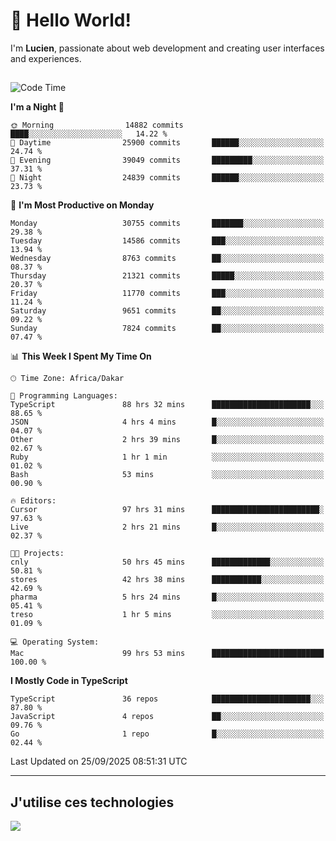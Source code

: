# 👋 Hello World!

I'm **Lucien**, passionate about web development and creating user interfaces and experiences.

##

<!--START_SECTION:waka-->
![Code Time](http://img.shields.io/badge/Code%20Time-3%2C889%20hrs%2023%20mins-blue)

**I'm a Night 🦉** 

```text
🌞 Morning                14882 commits       ████░░░░░░░░░░░░░░░░░░░░░   14.22 % 
🌆 Daytime                25900 commits       ██████░░░░░░░░░░░░░░░░░░░   24.74 % 
🌃 Evening                39049 commits       █████████░░░░░░░░░░░░░░░░   37.31 % 
🌙 Night                  24839 commits       ██████░░░░░░░░░░░░░░░░░░░   23.73 % 
```
📅 **I'm Most Productive on Monday** 

```text
Monday                   30755 commits       ███████░░░░░░░░░░░░░░░░░░   29.38 % 
Tuesday                  14586 commits       ███░░░░░░░░░░░░░░░░░░░░░░   13.94 % 
Wednesday                8763 commits        ██░░░░░░░░░░░░░░░░░░░░░░░   08.37 % 
Thursday                 21321 commits       █████░░░░░░░░░░░░░░░░░░░░   20.37 % 
Friday                   11770 commits       ███░░░░░░░░░░░░░░░░░░░░░░   11.24 % 
Saturday                 9651 commits        ██░░░░░░░░░░░░░░░░░░░░░░░   09.22 % 
Sunday                   7824 commits        ██░░░░░░░░░░░░░░░░░░░░░░░   07.47 % 
```


📊 **This Week I Spent My Time On** 

```text
🕑︎ Time Zone: Africa/Dakar

💬 Programming Languages: 
TypeScript               88 hrs 32 mins      ██████████████████████░░░   88.65 % 
JSON                     4 hrs 4 mins        █░░░░░░░░░░░░░░░░░░░░░░░░   04.07 % 
Other                    2 hrs 39 mins       █░░░░░░░░░░░░░░░░░░░░░░░░   02.67 % 
Ruby                     1 hr 1 min          ░░░░░░░░░░░░░░░░░░░░░░░░░   01.02 % 
Bash                     53 mins             ░░░░░░░░░░░░░░░░░░░░░░░░░   00.90 % 

🔥 Editors: 
Cursor                   97 hrs 31 mins      ████████████████████████░   97.63 % 
Live                     2 hrs 21 mins       █░░░░░░░░░░░░░░░░░░░░░░░░   02.37 % 

🐱‍💻 Projects: 
cnly                     50 hrs 45 mins      █████████████░░░░░░░░░░░░   50.81 % 
stores                   42 hrs 38 mins      ███████████░░░░░░░░░░░░░░   42.69 % 
pharma                   5 hrs 24 mins       █░░░░░░░░░░░░░░░░░░░░░░░░   05.41 % 
treso                    1 hr 5 mins         ░░░░░░░░░░░░░░░░░░░░░░░░░   01.09 % 

💻 Operating System: 
Mac                      99 hrs 53 mins      █████████████████████████   100.00 % 
```

**I Mostly Code in TypeScript** 

```text
TypeScript               36 repos            ██████████████████████░░░   87.80 % 
JavaScript               4 repos             ██░░░░░░░░░░░░░░░░░░░░░░░   09.76 % 
Go                       1 repo              █░░░░░░░░░░░░░░░░░░░░░░░░   02.44 % 
```




 Last Updated on 25/09/2025 08:51:31 UTC
<!--END_SECTION:waka-->
---

## J'utilise ces technologies

<p align="left">
  <a href="https://skillicons.dev">
    <img src="https://skillicons.dev/icons?i=ts,js,go,ruby,css,scss,tailwind,react,vite,nextjs,docker,figma,ableton" />
  </a>
</p>

